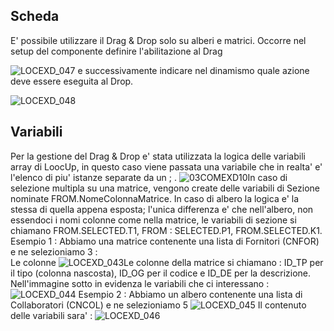 ## Scheda
E' possibile utilizzare il Drag & Drop solo su alberi e matrici.
Occorre nel setup del componente definire l'abilitazione al Drag

![LOCEXD_047](http://localhost:3000/immagini/LOCEXD_DED/LOCEXD_047.png)
e successivamente indicare nel dinamismo quale azione deve essere eseguita al Drop.

![LOCEXD_048](http://localhost:3000/immagini/LOCEXD_DED/LOCEXD_048.png)

## Variabili
Per la gestione del Drag & Drop e' stata utilizzata la logica delle variabili array di LoocUp, in questo caso viene passata una variabile che in realta' e' l'elenco di piu' istanze separate da un ; .
![03COMEXD10](http://localhost:3000/immagini/LOCEXD_DED/03COMEXD10.png)In caso di selezione multipla su una matrice, vengono create delle variabili di Sezione nominate FROM.NomeColonnaMatrice. In caso di albero la logica e' la stessa di quella appena esposta;
l'unica differenza e' che nell'albero, non essendoci i nomi colonne come nella matrice, le variabili di sezione si chiamano FROM.SELECTED.T1, FROM : SELECTED.P1, FROM.SELECTED.K1.
Esempio 1 :  Abbiamo una matrice contenente una lista di Fornitori (CNFOR) e ne selezioniamo 3 :      
Le colonne
![LOCEXD_043](http://localhost:3000/immagini/LOCEXD_DED/LOCEXD_043.png)Le colonne della matrice si chiamano : ID_TP per il tipo (colonna nascosta), ID_OG per il codice e ID_DE per la descrizione. Nell'immagine sotto in evidenza le variabili che ci interessano : 
![LOCEXD_044](http://localhost:3000/immagini/LOCEXD_DED/LOCEXD_044.png)
Esempio 2 :  Abbiamo un albero contenente una lista di Collaboratori (CNCOL) e ne selezioniamo 5
![LOCEXD_045](http://localhost:3000/immagini/LOCEXD_DED/LOCEXD_045.png)
Il contenuto delle variabili sara' : 
![LOCEXD_046](http://localhost:3000/immagini/LOCEXD_DED/LOCEXD_046.png)

